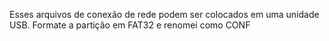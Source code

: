 Esses arquivos de conexão de rede podem ser colocados em uma unidade USB. Formate a partição em FAT32 e renomei como CONF
